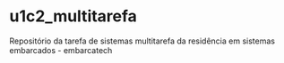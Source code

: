 # u1c2_multitarefa
Repositório da tarefa de sistemas multitarefa da residência em sistemas embarcados - embarcatech
